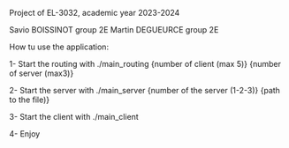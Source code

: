 Project of EL-3032, academic year 2023-2024

Savio BOISSINOT group 2E
Martin DEGUEURCE group 2E

How tu use the application:

1- Start the routing with ./main_routing {number of client (max 5)} {number of server (max3)}

2- Start the server with ./main_server {number of the server (1-2-3)} {path to the file)}

3- Start the client with ./main_client

4- Enjoy